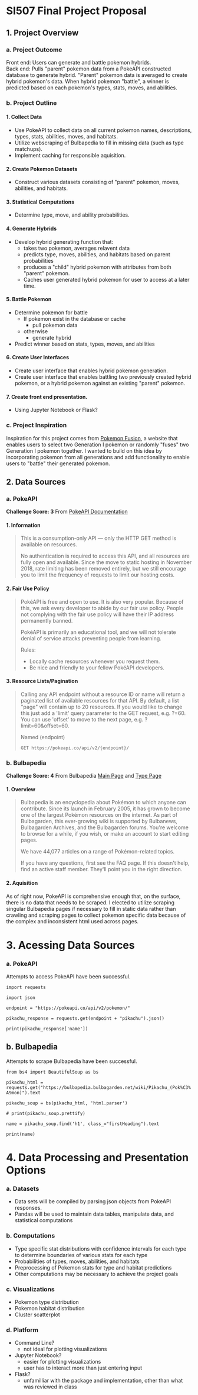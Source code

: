 # SI507 Final Project Proposal

## 1. Project Overview
### a. Project Outcome
Front end: Users can generate and battle pokemon hybrids.  
Back end: Pulls "parent" pokemon data from a PokeAPI constructed database to generate hybrid. 
"Parent" pokemon data is averaged to create hybrid pokemon's data. 
When hybrid pokemon "battle", a winner is predicted based on each pokemon's types, stats, moves, and abilities. 
### b. Project Outline
#### 1. Collect Data
  - Use PokeAPI to collect data on all current pokemon names, descriptions, types, stats, abilities, moves, and habitats. 
  - Utilize webscraping of Bulbapedia to fill in missing data (such as type matchups).
  - Implement caching for responsible aquisition. 
#### 2. Create Pokemon Datasets
  - Construct various datasets consisting of "parent" pokemon, moves, abilities, and habitats.
#### 3. Statistical Computations
  - Determine type, move, and ability probabilities. 
#### 4. Generate Hybrids
  - Develop hybrid generating function that:
    - takes two pokemon, averages relavent data
    - predicts type, moves, abilities, and habitats based on parent probabilities 
    - produces a "child" hybrid pokemon with attributes from both "parent" pokemon.
    - Caches user generated hybrid pokemon for user to access at a later time.
#### 5. Battle Pokemon
  - Determine pokemon for battle
    - If pokemon exist in the database or cache 
      - pull pokemon data
    - otherwise 
      - generate hybrid
  - Predict winner based on stats, types, moves, and abilities 
#### 6. Create User Interfaces
  - Create user interface that enables hybrid pokemon generation.
  - Create user interface that enables battling two previously created hybrid pokemon, or a hybrid pokemon against an existing "parent" pokemon.
#### 7. Create front end presentation.
  - Using Jupyter Notebook or Flask? 
### c. Project Inspiration
Inspiration for this project comes from [Pokemon Fusion](https://pokemon.alexonsager.net/), a website that enables users to select two Generation I pokemon or randomly "fuses" two Generation I pokemon together.
I wanted to build on this idea by incorporating pokemon from all generations and add functionality to enable users to "battle" their generated pokemon.
## 2. Data Sources
### a. PokeAPI 
**Challenge Score: 3**
From [PokeAPI Documentation](https://pokeapi.co/docs/v2#info "Documentation")
#### 1. Information
> This is a consumption-only API — only the HTTP GET method is available on resources.
> 
> No authentication is required to access this API, and all resources are fully open and available. Since the move to static hosting in November 2018, rate limiting has been removed entirely, but we still encourage you to limit the frequency of requests to limit our hosting costs.
#### 2. Fair Use Policy
> PokéAPI is free and open to use. It is also very popular. Because of this, we ask every developer to abide by our fair use policy. People not complying with the fair use policy will have their IP address permanently banned.
> 
> PokéAPI is primarily an educational tool, and we will not tolerate denial of service attacks preventing people from learning.
> 
> Rules:
> 
> - Locally cache resources whenever you request them.
> - Be nice and friendly to your fellow PokéAPI developers.
#### 3. Resource Lists/Pagination
> Calling any API endpoint without a resource ID or name will return a paginated list of available resources for that API. By default, a list "page" will contain up to 20 resources. If you would like to change this just add a 'limit' query parameter to the GET request, e.g. ?=60. You can use 'offset' to move to the next page, e.g. ?limit=60&offset=60.
>
> Named (endpoint)
>
> `GET https://pokeapi.co/api/v2/{endpoint}/`
### b. Bulbapedia
**Challenge Score: 4**
From Bulbapedia [Main Page](https://bulbapedia.bulbagarden.net/wiki/Main_Page "Main Page") and [Type Page](https://bulbapedia.bulbagarden.net/wiki/Type "Type")
#### 1. Overview
> Bulbapedia is an encyclopedia about Pokémon to which anyone can contribute. Since its launch in February 2005, it has grown to become one of the largest Pokémon resources on the internet. As part of Bulbagarden, this ever-growing wiki is supported by Bulbanews, Bulbagarden Archives, and the Bulbagarden forums. You're welcome to browse for a while, if you wish, or make an account to start editing pages.
>
> We have 44,077 articles on a range of Pokémon-related topics.
>
> If you have any questions, first see the FAQ page. If this doesn't help, find an active staff member. They'll point you in the right direction.
#### 2. Aquisition
As of right now, PokeAPI is comprehensive enough that, on the surface, there is no data that needs to be scraped.
I elected to utilize scraping singular Bulbapedia pages if necessary to fill in static data rather than crawling and scraping pages to collect pokemon specific data because of the complex and inconsistent html used across pages.
# 3. Acessing Data Sources
### a. PokeAPI
Attempts to access PokeAPI have been successful.

`import requests`

`import json`

`endpoint = "https://pokeapi.co/api/v2/pokemon/"`

`pikachu_response = requests.get(endpoint + "pikachu").json()`

`print(pikachu_response['name'])`

## b. Bulbapedia
Attempts to scrape Bulbapedia have been successful.

`from bs4 import BeautifulSoup as bs`

`pikachu_html = requests.get("https://bulbapedia.bulbagarden.net/wiki/Pikachu_(Pok%C3%A9mon)").text`

`pikachu_soup = bs(pikachu_html, 'html.parser')`

`# print(pikachu_soup.prettify)`

`name = pikachu_soup.find('h1', class_="firstHeading").text`

`print(name)`

# 4. Data Processing and Presentation Options
### a. Datasets
- Data sets will be compiled by parsing json objects from PokeAPI responses.
- Pandas will be used to maintain data tables, manipulate data, and statistical computations
### b. Computations
- Type specific stat distributions with confidence intervals for each type to determine boundaries of various stats for each type
- Probabilities of types, moves, abilities, and habitats
- Preprocessing of Pokemon stats for type and habitat predictions
- Other computations may be necessary to achieve the project goals
### c. Visualizations 
- Pokemon type distribution
- Pokemon habitat distribution 
- Cluster scatterplot
### d. Platform
- Command Line?
  - not ideal for plotting visualizations
- Jupyter Notebook?
  - easier for plotting visualizations
  - user has to interact more than just entering input
- Flask? 
  - unfamilliar with the package and implementation, other than what was reviewed in class
